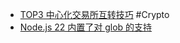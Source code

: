 - [TOP3 中心化交易所互转技巧](https://x.com/lyle_defi/status/1974651962286342156) #Crypto
- [Node.js 22 内置了对 glob 的支持](https://x.com/styfle/status/1974561126500470833)